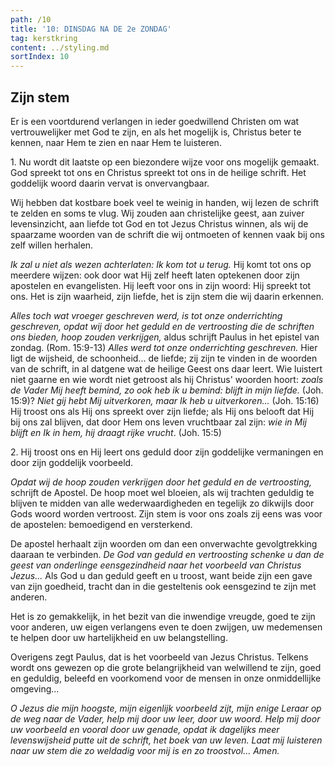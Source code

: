```yaml
---
path: /10
title: '10: DINSDAG NA DE 2e ZONDAG'
tag: kerstkring
content: ../styling.md
sortIndex: 10
---
```


## Zijn stem

Er is een voortdurend verlangen in ieder goedwillend Christen om wat vertrouwelijker met God te zijn, en als het mogelijk is, Christus beter te kennen, naar Hem te zien en naar Hem te luisteren.

1\. Nu wordt dit laatste op een biezondere wijze voor ons mogelijk gemaakt. God spreekt tot ons en Christus spreekt tot ons in de heilige schrift. Het goddelijk woord daarin vervat is onvervangbaar.

Wij hebben dat kostbare boek veel te weinig in handen, wij lezen de schrift te zelden en soms te vlug. Wij zouden aan christelijke geest, aan zuiver levensinzicht, aan liefde tot God en tot Jezus Christus winnen, als wij de spaarzame woorden van de schrift die wij ontmoeten of kennen vaak bij ons zelf willen herhalen.

_Ik zal u niet als wezen achterlaten: Ik kom tot u terug._ Hij komt tot ons op meerdere wijzen: ook door wat Hij zelf heeft laten optekenen door zijn apostelen en evangelisten. Hij leeft voor ons in zijn woord: Hij spreekt tot ons. Het is zijn waarheid, zijn liefde, het is zijn stem die wij daarin erkennen.

_Alles toch wat vroeger geschreven werd, is tot onze onderrichting geschreven, opdat wij door het geduld en de vertroosting die de schriften ons bieden, hoop zouden verkrijgen,_ aldus schrijft Paulus in het epistel van zondag. (Rom. 15:9-13) _Alles werd tot onze onderrichting geschreven._ Hier ligt de wijsheid, de schoonheid... de liefde; zij zijn te vinden in de woorden van de schrift, in al datgene wat de heilige Geest ons daar leert. Wie luistert niet gaarne en wie wordt niet getroost als hij Christus' woorden hoort: _zoals de Vader Mij heeft bemind, zo ook heb ik u bemind: blijft in mijn liefde._ (Joh. 15:9)? _Niet gij hebt Mij uitverkoren, maar Ik heb u uitverkoren..._ (Joh. 15:16) Hij troost ons als Hij ons spreekt over zijn liefde; als Hij ons belooft dat Hij bij ons zal blijven, dat door Hem ons leven vruchtbaar zal zijn: _wie in Mij blijft en Ik in hem, hij draagt rijke vrucht_. (Joh. 15:5)

2\. Hij troost ons en Hij leert ons geduld door zijn goddelijke vermaningen en door zijn goddelijk voorbeeld.

_Opdat wij de hoop zouden verkrijgen door het geduld en de vertroosting,_ schrijft de Apostel. De hoop moet wel bloeien, als wij trachten geduldig te blijven te midden van alle wederwaardigheden en tegelijk zo dikwijls door Gods woord worden vertroost. Zijn stem is voor ons zoals zij eens was voor de apostelen: bemoedigend en versterkend.

De apostel herhaalt zijn woorden om dan een onverwachte gevolgtrekking daaraan te verbinden. _De God van geduld en vertroosting schenke u dan de geest van onderlinge eensgezindheid naar het voorbeeld van Christus Jezus..._ Als God u dan geduld geeft en u troost, want beide zijn een gave van zijn goedheid, tracht dan in die gesteltenis ook eensgezind te zijn met anderen.

Het is zo gemakkelijk, in het bezit van die inwendige vreugde, goed te zijn voor anderen, uw eigen verlangens even te doen zwijgen, uw medemensen te helpen door uw hartelijkheid en uw belangstelling.

Overigens zegt Paulus, dat is het voorbeeld van Jezus Christus. Telkens wordt ons gewezen op die grote belangrijkheid van welwillend te zijn, goed en geduldig, beleefd en voorkomend voor de mensen in onze onmiddellijke omgeving...

_O Jezus die mijn hoogste, mijn eigenlijk voorbeeld zijt, mijn enige Leraar op de weg naar de Vader, help mij door uw leer, door uw woord. Help mij door uw voorbeeld en vooral door uw genade, opdat ik dagelijks meer levenswijsheid putte uit de schrift, het boek van uw leven. Laat mij luisteren naar uw stem die zo weldadig voor mij is en zo troostvol... Amen._
